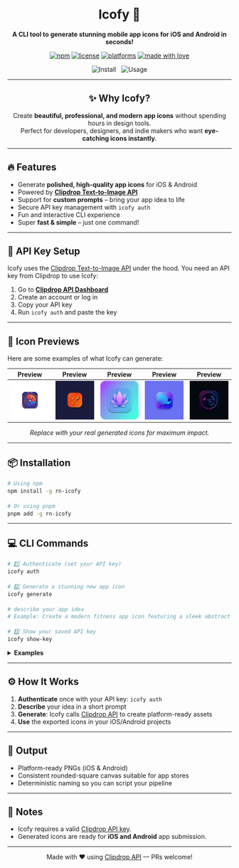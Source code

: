 <!-- Hero -->
<div align="center">
  <h1>Icofy 🚀</h1>
  <p><strong>A CLI tool to generate stunning mobile app icons for iOS and Android in seconds!</strong></p>

  <!-- Badges -->
  <p>
    <a href="#"><img alt="npm" src="https://img.shields.io/badge/cli-icofy-7c5cff?logo=gnometerminal"></a>
    <a href="#"><img alt="license" src="https://img.shields.io/badge/license-MIT-0ea5e9"></a>
    <a href="#"><img alt="platforms" src="https://img.shields.io/badge/platforms-iOS%20%7C%20Android-10b981"></a>
    <a href="#"><img alt="made with love" src="https://img.shields.io/badge/made%20with-♥-ef4444"></a>
  </p>

  <!-- Quick CTA -->
  <p>
    <a href="#-installation" style="text-decoration:none;">
      <img alt="Install" src="https://img.shields.io/badge/Install%20Now-npm%20i%20-g%20icofy-334155">
    </a>
    &nbsp;
    <a href="#-cli-commands" style="text-decoration:none;">
      <img alt="Usage" src="https://img.shields.io/badge/Usage-icofy%20generate-1f2937">
    </a>
  </p>
</div>

---

<!-- Why -->
<div align="center">
  <h2>✨ Why Icofy?</h2>
  <p>Create <strong>beautiful, professional, and modern app icons</strong> without spending hours in design tools.<br/>
  Perfect for developers, designers, and indie makers who want <strong>eye-catching icons instantly</strong>.</p>
</div>

---

<!-- Features -->
<h2>🔥 Features</h2>

<ul>
  <li>Generate <strong>polished, high-quality app icons</strong> for iOS &amp; Android</li>
  <li>Powered by <a href="https://clipdrop.co/apis/docs/text-to-image" target="_blank"><strong>Clipdrop Text-to-Image API</strong></a></li>
  <li>Support for <strong>custom prompts</strong> – bring your app idea to life</li>
  <li>Secure API key management with <code>icofy auth</code></li>
  <li>Fun and interactive CLI experience</li>
  <li>Super <strong>fast &amp; simple</strong> – just one command!</li>
</ul>

---

<!-- API -->
<h2>🔑 API Key Setup</h2>

<p>
Icofy uses the <a href="https://clipdrop.co/apis/docs/text-to-image" target="_blank">Clipdrop Text-to-Image API</a> under the hood.
You need an API key from Clipdrop to use Icofy:
</p>

<ol>
  <li>Go to <a href="https://clipdrop.co/apis" target="_blank"><strong>Clipdrop API Dashboard</strong></a></li>
  <li>Create an account or log in</li>
  <li>Copy your API key</li>
  <li>Run <code>icofy auth</code> and paste the key</li>
</ol>

---

<!-- Previews -->
<h2>🎨 Icon Previews</h2>

<p>Here are some examples of what Icofy can generate:</p>

<table>
  <thead>
    <tr>
      <th align="center">Preview</th>
      <th align="center">Preview</th>
      <th align="center">Preview</th>
      <th align="center">Preview</th>
      <th align="center">Preview</th>
    </tr>
  </thead>
  <tbody>
    <tr>
      <td align="center"><img src="https://raw.githubusercontent.com/rit3zh/icofy/main/icofy/alarm-clock.png" alt="Icon 1" width="120"/></td>
      <td align="center"><img src="https://raw.githubusercontent.com/rit3zh/icofy/main/icofy/food-app.png" alt="Icon 2" width="120"/></td>
      <td align="center"><img src="https://raw.githubusercontent.com/rit3zh/icofy/main/icofy/meditation-app.png" alt="Icon 3" width="120"/></td>
      <td align="center"><img src="https://raw.githubusercontent.com/rit3zh/icofy/main/icofy/social-media-new.png" alt="Icon 4" width="120"/></td>
      <td align="center"><img src="https://raw.githubusercontent.com/rit3zh/icofy/main/icofy/fitness-new.png" alt="Icon 5" width="120"/></td>
    </tr>
  </tbody>
</table>

<p align="center">
  <em>Replace with your real generated icons for maximum impact.</em>
</p>

---

<!-- Install -->
<h2 id="-installation">📦 Installation</h2>

```bash
# Using npm
npm install -g rn-icofy

# Or using pnpm
pnpm add -g rn-icofy
```

---

<!-- CLI -->

<h2 id="-cli-commands">💻 CLI Commands</h2>

```bash
# 1️⃣ Authenticate (set your API key)
icofy auth

# 2️⃣ Generate a stunning new app icon
icofy generate

# describe your app idea
# Example: Create a modern fitness app icon featuring a sleek abstract dumbbell or a stylized muscular arm inside a rounded square.

# 3️⃣ Show your saved API key
icofy show-key
```

<details>
  <summary><strong>Examples</strong></summary>

```bash
# Minimalist food delivery icon with a bold glyph
icofy generate "Minimal food delivery icon, bold glyph, high contrast, rounded square, iOS style"

# Calm meditation app with dark gradient mesh
icofy generate "Meditation app icon, dark mesh gradient, abstract wave symbol, soft glow"

# Social app, overlapping chat bubbles, subtle depth
icofy generate "Social app icon, overlapping chat shapes, subtle depth, modern"
```

</details>

---

<!-- How it works -->

<h2>⚙️ How It Works</h2>

<ol>
  <li><strong>Authenticate</strong> once with your API key: <code>icofy auth</code></li>
  <li><strong>Describe</strong> your idea in a short prompt</li>
  <li><strong>Generate</strong>: Icofy calls <a href="https://clipdrop.co/apis/docs/text-to-image">Clipdrop API</a> to create platform-ready assets</li>
  <li><strong>Use</strong> the exported icons in your iOS/Android projects</li>
</ol>

---

<!-- Output -->

<h2>📁 Output</h2>

<ul>
  <li>Platform-ready PNGs (iOS &amp; Android)</li>
  <li>Consistent rounded-square canvas suitable for app stores</li>
  <li>Deterministic naming so you can script your pipeline</li>
</ul>

---

<!-- Notes -->

<h2>📌 Notes</h2>

<ul>
  <li>Icofy requires a valid <a href="https://clipdrop.co/apis">Clipdrop API key</a>.</li>
  <li>Generated icons are ready for <strong>iOS and Android</strong> app submission.</li>
</ul>

---

<!-- Footer -->

<p align="center">
  Made with ♥ using <a href="https://clipdrop.co/apis/docs/text-to-image">Clipdrop API</a> — PRs welcome!
</p>

